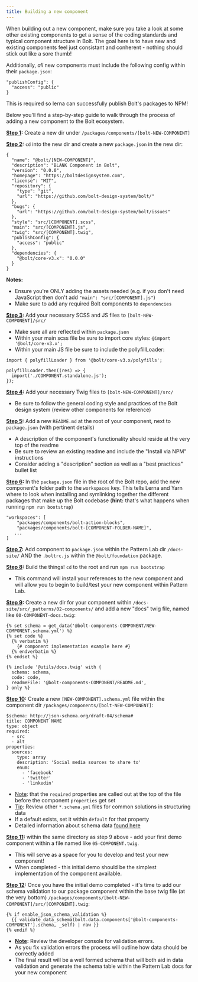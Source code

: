 ```yaml
---
title: Building a new component
---
```


When building out a new component, make sure you take a look at some other existing components to get a sense of the coding standards and typical component structure in Bolt. The goal here is to have new and existing components feel just consistant and conherent - nothing should stick out like a sore thumb!

Additionally, _all_ new components must include the following config within their `package.json`:

```
"publishConfig": {
  "access": "public"
}
```

This is required so lerna can successfully publish Bolt's packages to NPM!

Below you'll find a step-by-step guide to walk through the process of adding a new component to the Bolt ecosystem.

**<u>Step 1</u>:** Create a new dir under `/packages/components/[bolt-NEW-COMPONENT]`

**<u>Step 2</u>:** `cd` into the new dir and create a new `package.json` in the new dir:

```
{
  "name": "@bolt/[NEW-COMPONENT]",
  "description": "BLANK Component in Bolt",
  "version": "0.0.0",
  "homepage": "https://boltdesignsystem.com",
  "license": "MIT",
  "repository": {
    "type": "git",
    "url": "https://github.com/bolt-design-system/bolt/"
  },
  "bugs": {
    "url": "https://github.com/bolt-design-system/bolt/issues"
  },
  "style": "src/[COMPONENT].scss",
  "main": "src/[COMPONENT].js",
  "twig": "src/[COMPONENT].twig",
  "publishConfig": {
    "access": "public"
  },
  "dependencies": {
    "@bolt/core-v3.x": "0.0.0"
  }
}
```

**Notes:**

- Ensure you're ONLY adding the assets needed (e.g. if you don't need JavaScript then don't add `"main": "src/[COMPONENT].js"`)
- Make sure to add any required Bolt components to `dependencies`

**<u>Step 3</u>:** Add your necessary SCSS and JS files to `[bolt-NEW-COMPONENT]/src/`

- Make sure all are reflected within `package.json`
- Within your main scss file be sure to import core styles: `@import '@bolt/core-v3.x';`
- Within your main JS file be sure to include the pollyfillLoader:

```
import { polyfillLoader } from '@bolt/core-v3.x/polyfills';

polyfillLoader.then((res) => {
  import('./COMPONENT.standalone.js');
});
```

**<u>Step 4</u>:** Add your necessary Twig files to `[bolt-NEW-COMPONENT]/src/`

- Be sure to follow the general coding style and practices of the Bolt design system (review other components for reference)

**<u>Step 5</u>:** Add a new `README.md` at the root of your component, next to `package.json` (with pertinent details)

- A description of the component's functionality should reside at the very top of the readme
- Be sure to review an existing readme and include the "Install via NPM" instructions
- Consider adding a "description" section as well as a "best practices" bullet list

**<u>Step 6</u>:** In the `package.json` file in the root of the Bolt repo, add the new component's folder path to the `workspaces` key. This tells Lerna and Yarn where to look when installing and symlinking together the different packages that make up the Bolt codebase (**hint:** that's what happens when running `npm run bootstrap`)

```
"workspaces": [
    "packages/components/bolt-action-blocks",
    "packages/components/bolt-[COMPONENT-FOLDER-NAME]",
   ...
]
```

**<u>Step 7</u>:** Add component to `package.json` within the Pattern Lab dir `/docs-site/` AND the `.boltrc.js` within the `@bolt/foundation` package.

**<u>Step 8</u>:** Build the things! `cd` to the root and run `npm run bootstrap`

- This command will install your references to the new component and will allow you to begin to build/test your new component within Pattern Lab.

**<u>Step 9</u>:** Create a new dir for your component within `/docs-site/src/_patterns/02-components/` and add a new "docs" twig file, named like `00-COMPONENT-docs.twig`:

```
{% set schema = get_data('@bolt-components-COMPONENT/NEW-COMPONENT.schema.yml') %}
{% set code %}
  {% verbatim %}
    {# component implementation example here #}
  {% endverbatim %}
{% endset %}

{% include '@utils/docs.twig' with {
  schema: schema,
  code: code,
  readmeFile: '@bolt-components-COMPONENT/README.md',
} only %}
```

**<u>Step 10</u>:** Create a new `[NEW-COMPONENT].schema.yml` file within the component dir `/packages/components/[bolt-NEW-COMPONENT]`:

```
$schema: http://json-schema.org/draft-04/schema#
title: COMPONENT NAME
type: object
required:
  - src
  - alt
properties:
  sources:
    type: array
    description: 'Social media sources to share to'
    enum:
      - 'facebook'
      - 'twitter'
      - 'linkedin'
```

- <u>Note</u>: that the `required` properties are called out at the top of the file before the component `properties` get set
- <u>Tip</u>: Review other `*.schema.yml` files for common solutions in structuring data
- If a default exists, set it within `default` for that property
- Detailed information about schema data [found here](https://spacetelescope.github.io/understanding-json-schema/)

**<u>Step 11</u>:** within the same directory as step 9 above - add your first demo component within a file named like `05-COMPONENT.twig`.

- This will serve as a space for you to develop and test your new component!
- When completed - this initial demo should be the simplest implementation of the component available.

**<u>Step 12</u>:** Once you have the initial demo completed - it's time to add our schema validation to our package component within the base twig file (at the very bottom) `/packages/components/[bolt-NEW-COMPONENT]/src/[COMPONENT].twig`:

```
{% if enable_json_schema_validation %}
  {{ validate_data_schema(bolt.data.components['@bolt-components-COMPONENT'].schema, _self) | raw }}
{% endif %}
```

- **<u>Note</u>:** Review the developer console for validation errors.
- As you fix validation errors the process will outline how data should be correctly added
- The final result will be a well formed schema that will both aid in data validation and generate the schema table within the Pattern Lab docs for your new component
